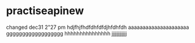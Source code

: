 # practiseapinew
changed dec31 2"27 pm
hdjfhjfhdfdhfdfdjhfdhfdh
aaaaaaaaaaaaaaaaaaaaa
gggggggggggggggggg
hhhhhhhhhhhhhhh
jjjjjjjjjjjj
